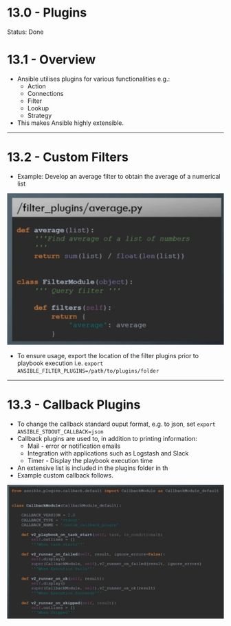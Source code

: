 # 13.0 - Plugins

Status: Done

# 13.1 - Overview

- Ansible utilises plugins for various functionalities e.g.:
    - Action
    - Connections
    - Filter
    - Lookup
    - Strategy
- This makes Ansible highly extensible.

---

# 13.2 - Custom Filters

- Example: Develop an average filter to obtain the average of a numerical list

![Untitled](img/Untitled.png)

- To ensure usage, export the location of the filter plugins prior to playbook execution i.e. `export ANSIBLE_FILTER_PLUGINS=/path/to/plugins/folder`

---

# 13.3 - Callback Plugins

- To change the callback standard ouput format, e.g. to json, set `export ANSIBLE_STDOUT_CALLBACK=json`
- Callback plugins are used to, in addition to printing information:
    - Mail - error or notification emails
    - Integration with applications such as Logstash and Slack
    - Timer - Display the playbook execution time
- An extensive list is included in the plugins folder in th
- Example custom callback follows.

![Untitled](img/Untitled%201.png)
